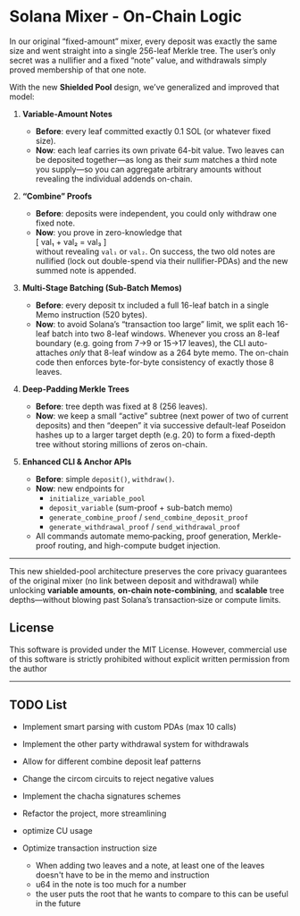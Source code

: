# Solana Mixer - On-Chain Logic

In our original “fixed-amount” mixer, every deposit was exactly the same size and went straight into a single 256-leaf Merkle tree.  The user’s only secret was a nullifier and a fixed “note” value, and withdrawals simply proved membership of that one note.

With the new **Shielded Pool** design, we’ve generalized and improved that model:

1. **Variable-Amount Notes**  
   - **Before**: every leaf committed exactly 0.1 SOL (or whatever fixed size).  
   - **Now**: each leaf carries its own private 64-bit value.  Two leaves can be deposited together—as long as their *sum* matches a third note you supply—so you can aggregate arbitrary amounts without revealing the individual addends on-chain.

2. **“Combine” Proofs**  
   - **Before**: deposits were independent, you could only withdraw one fixed note.  
   - **Now**: you prove in zero-knowledge that  
     \[ val₁ + val₂ = val₃ \]  
     without revealing `val₁` or `val₂`.  On success, the two old notes are nullified (lock out double-spend via their nullifier-PDAs) and the new summed note is appended.

3. **Multi-Stage Batching (Sub-Batch Memos)**  
   - **Before**: every deposit tx included a full 16-leaf batch in a single Memo instruction (520 bytes).  
   - **Now**: to avoid Solana’s “transaction too large” limit, we split each 16-leaf batch into two 8-leaf windows.  Whenever you cross an 8-leaf boundary (e.g. going from 7→9 or 15→17 leaves), the CLI auto-attaches *only* that 8-leaf window as a 264 byte memo.  The on-chain code then enforces byte-for-byte consistency of exactly those 8 leaves.

4. **Deep-Padding Merkle Trees**  
   - **Before**: tree depth was fixed at 8 (256 leaves).  
   - **Now**: we keep a small “active” subtree (next power of two of current deposits) and then “deepen” it via successive default-leaf Poseidon hashes up to a larger target depth (e.g. 20) to form a fixed-depth tree without storing millions of zeros on-chain.

5. **Enhanced CLI & Anchor APIs**  
   - **Before**: simple `deposit()`, `withdraw()`.  
   - **Now**: new endpoints for  
     - `initialize_variable_pool`  
     - `deposit_variable` (sum-proof + sub-batch memo)  
     - `generate_combine_proof` / `send_combine_deposit_proof`  
     - `generate_withdrawal_proof` / `send_withdrawal_proof`  
   - All commands automate memo‐packing, proof generation, Merkle-proof routing, and high-compute budget injection.

---

This new shielded-pool architecture preserves the core privacy guarantees of the original mixer (no link between deposit and withdrawal) while unlocking **variable amounts**, **on-chain note-combining**, and **scalable** tree depths—without blowing past Solana’s transaction‐size or compute limits.  

## License
This software is provided under the MIT License.
However, commercial use of this software is strictly prohibited without explicit written permission from the author

---


## TODO List

- Implement smart parsing with custom PDAs (max 10 calls)
- Implement the other party withdrawal system for withdrawals
- Allow for different combine deposit leaf patterns
- Change the circom circuits to reject negative values
- Implement the chacha signatures schemes



- Refactor the project, more streamlining
- optimize CU usage
- Optimize transaction instruction size
  - When adding two leaves and a note, at least one of the leaves doesn't have to be in the memo and instruction
  - u64 in the note is too much for a number
  - the user puts the root that he wants to compare to this can be useful in the future


